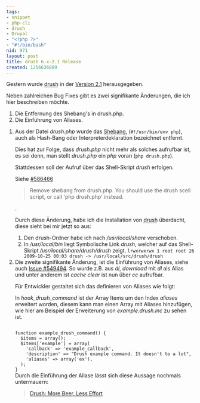 ```yaml
---
tags:
- snippet
- php-cli
- drush
- Drupal
- "<?php ?>"
- "#!/bin/bash"
nid: 971
layout: post
title: drush 6.x-2.1 Release
created: 1256636889
---
```

Gestern wurde <acronym title="Drupal Shell">drush</acronym> in der <a href="http://drupal.org/node/614830" title="Version 2.1 Release Node">Version 2.1</a> herausgegeben.

Neben zahlreichen Bug Fixes gibt es zwei signifikante Änderungen, die ich hier beschreiben möchte.
<ol>
<li>Die Entfernung des Shebang's in drush.php.</li>
<li>Die Einführung von Aliases. </li>
</ol>
<!--break-->
<ol>
<li>Aus der Datei <i>drush.php</i> wurde das <a href="http://de.wikipedia.org/wiki/Shebang">Shebang</a>, (<code>#!/usr/bin/env php</code>), auch als Hash-Bang oder Interpreterdeklaration bezeichnet entfernt. <p>Dies hat zur Folge, dass <i>drush.php</i> nicht mehr als solches aufrufbar ist, es sei denn, man stellt <i>drush.php</i> ein <i>php</i> voran (<code>php drush.php</code>).</p><p>Stattdessen soll der Aufruf über das Shell-Skript <i>drush</i> erfolgen.</p><p>Siehe <a href="http://drupal.org/node/586466" title="Issue #586466">#586466</a> <blockquote>Remove shebang from drush.php. You should use the drush scell script, or call 'php drush.php' instead.</blockquote>.
<p>Durch diese Änderung, habe ich die Installation von <acronym title="Drupal Shell">drush</acronym>  überdacht, diese sieht bei mir jetzt so aus: </p>
<ol>
<li>Den drush-Ordner habe ich nach <i>/usr/local/share</i> verschoben.</li>
<li>In <i>/usr/local/bin</i> liegt Symbolische Link <i>drush</i>, welcher auf das Shell-Skript <i>/usr/local/share/drush/drush</i> zeigt.
<code>lrwxrwxrwx 1 root root 26 2009-10-25 00:03 drush -> /usr/local/src/drush/drush</code>
</li>
</ol>
  </li>
<li>Die zweite signifikante Änderung, ist die Einführung von Aliases, siehe auch <a href="http://drupal.org/node/549494" title="Issue #549494">Issue #549494</a>. So wurde z.B. aus <i>dl</i>, <i>download</i> mit <i>dl</i> als Alias und unter anderem ist <i>cache clear</i> ist nun über <i>cc</i> aufrufbar.  
<p>Für Entwickler gestaltet sich das definieren von Aliases wie folgt:</p><p>In <i>hook_drush_command</i> ist der Array Items um den Index <i>aliases</i> erweitert worden, diesem kann man einen Array mit Aliases hinzufügen, wie hier am Beispiel der Erweiterung von <i>example.drush.inc</i> zu sehen ist.</p>
<code type="php">
function example_drush_command() {
  $items = array();
  $items['example'] = array(
    'callback' => 'example_callback',
    'description' => "Drush example command. It doesn't to a lot",
    'aliases' => array('ex'),
  );
}
</code>
Durch die Einführung der Aliase lässt sich diese Aussage nochmals untermauern:
<blockquote>
<a href="http://developmentseed.org/blog/2009/jun/19/drush-more-beer-less-effort">Drush: More Beer, Less Effort</a>
</blockquote>
</li>
</ol>
